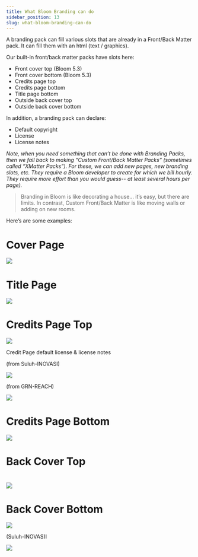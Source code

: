 ```yaml
---
title: What Bloom Branding can do
sidebar_position: 13
slug: what-bloom-branding-can-do
---
```




A branding pack can fill various slots that are already in a Front/Back Matter pack. It can fill them with an html (text / graphics).


Our built-in front/back matter packs have slots here:

- Front cover top (Bloom 5.3)
- Front cover bottom (Bloom 5.3)
- Credits page top
- Credits page bottom
- Title page bottom
- Outside back cover top
- Outside back cover bottom

In addition, a branding pack can declare:

- Default copyright
- License
- License notes

_Note, when you need something that can’t be done with Branding Packs, then we fall back to making “Custom Front/Back Matter Packs” (sometimes called “XMatter Packs”). For these, we can add new pages, new branding slots, etc. They require a Bloom developer to create for which we bill hourly. They require more effort than you would guess-- at least several hours per page)._


<div class='notion-row'>
<div class='notion-column'>

> Branding in Bloom is like decorating a house… it’s easy, but there are limits. In contrast, Custom Front/Back Matter is like moving walls or adding on new rooms.

</div>
</div>


Here’s are some examples:


# Cover Page


![](./1391013552.png)


# Title Page


![](./1388812775.png)


# Credits Page Top


<div class='notion-row'>

</div>


![](./1685747876.png)


Credit Page default license & license notes


<div class='notion-row'>

</div>


(from Suluh-INOVASI)


![](./1126047446.png)


(from GRN-REACH)


![](./796665851.png)


# Credits Page Bottom


![](./1221891027.png)


# Back Cover Top


# 


![](./841236590.png)


# Back Cover Bottom


![](./1092284197.png)


(Suluh-INOVAS)I


![](./1498537535.png)

